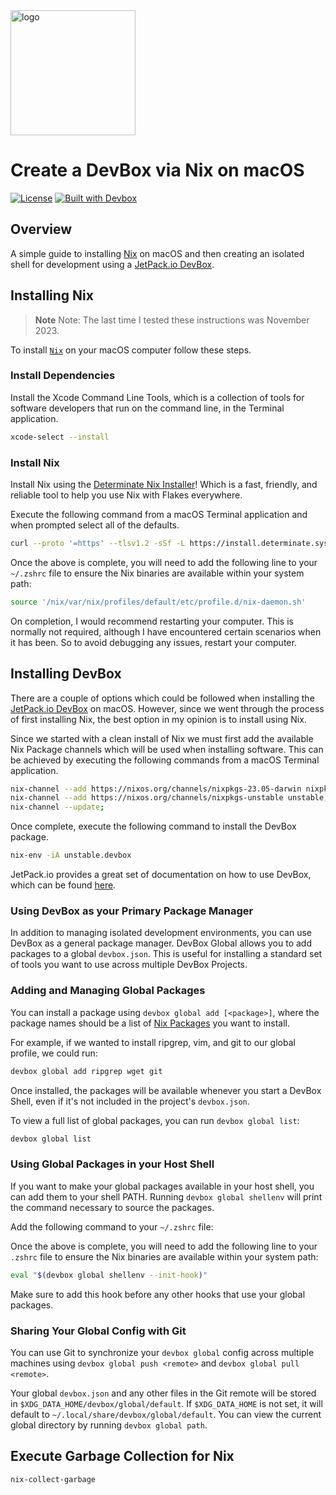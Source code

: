 <img src="https://daiderd.com/nix-darwin/images/nix-darwin.png" width="200px" alt="logo" />

# **Create a DevBox via Nix on macOS**

[![License](https://img.shields.io/github/license/wintermi/nix-macos-devbox)](https://github.com/wintermi/nix-macos-devbox/blob/main/LICENSE)
[![Built with Devbox](https://jetpack.io/img/devbox/shield_galaxy.svg)](https://jetpack.io/devbox/docs/contributor-quickstart/)

## Overview

A simple guide to installing [Nix](https://nixos.org/) on macOS and then creating an isolated shell for development using a [JetPack.io DevBox](https://www.jetpack.io/devbox/).

## Installing Nix

> **Note**
> Note: The last time I tested these instructions was November 2023.

To install [`Nix`](https://nixos.org/) on your macOS computer follow these steps.

### Install Dependencies

Install the Xcode Command Line Tools, which is a collection of tools for software developers that run on the command line, in the Terminal application.

```zsh
xcode-select --install
```

### Install Nix

Install Nix using the [Determinate Nix Installer](https://github.com/DeterminateSystems/nix-installer)! Which is a fast, friendly, and reliable tool to help you use Nix with Flakes everywhere.

Execute the following command from a macOS Terminal application and when prompted select all of the defaults.

```zsh
curl --proto '=https' --tlsv1.2 -sSf -L https://install.determinate.systems/nix | sh -s -- install
```

Once the above is complete, you will need to add the following line to your `~/.zshrc` file to ensure the Nix binaries are available within your system path:

```zsh
source '/nix/var/nix/profiles/default/etc/profile.d/nix-daemon.sh'
```

On completion, I would recommend restarting your computer. This is normally not required, although I have encountered certain scenarios when it has been. So to avoid debugging any issues, restart your computer.

## Installing DevBox

There are a couple of options which could be followed when installing the [JetPack.io DevBox](https://www.jetpack.io/devbox/) on macOS. However, since we went through the process of first installing Nix, the best option in my opinion is to install using Nix.

Since we started with a clean install of Nix we must first add the available Nix Package channels which will be used when installing software. This can be achieved by executing the following commands from a macOS Terminal application.

```zsh
nix-channel --add https://nixos.org/channels/nixpkgs-23.05-darwin nixpkgs;
nix-channel --add https://nixos.org/channels/nixpkgs-unstable unstable;
nix-channel --update;
```

Once complete, execute the following command to install the DevBox package.

```zsh
nix-env -iA unstable.devbox
```

JetPack.io provides a great set of documentation on how to use DevBox, which can be found [here](https://www.jetpack.io/devbox/docs/).

### Using DevBox as your Primary Package Manager

In addition to managing isolated development environments, you can use DevBox as a general package manager. DevBox Global allows you to add packages to a global `devbox.json`. This is useful for installing a standard set of tools you want to use across multiple DevBox Projects.

### Adding and Managing Global Packages

You can install a package using `devbox global add [<package>]`, where the package names should be a list of [Nix Packages](https://search.nixos.org/packages) you want to install.

For example, if we wanted to install ripgrep, vim, and git to our global profile, we could run:

```zsh
devbox global add ripgrep wget git
```

Once installed, the packages will be available whenever you start a DevBox Shell, even if it's not included in the project's `devbox.json`.

To view a full list of global packages, you can run `devbox global list`:

```zsh
devbox global list
```

### Using Global Packages in your Host Shell

If you want to make your global packages available in your host shell, you can add them to your shell PATH. Running `devbox global shellenv` will print the command necessary to source the packages.

Add the following command to your `~/.zshrc` file:

Once the above is complete, you will need to add the following line to your `.zshrc` file to ensure the Nix binaries are available within your system path:

```zsh
eval "$(devbox global shellenv --init-hook)"
```

Make sure to add this hook before any other hooks that use your global packages.

### Sharing Your Global Config with Git

You can use Git to synchronize your `devbox global` config across multiple machines using `devbox global push <remote>` and `devbox global pull <remote>`.

Your global `devbox.json` and any other files in the Git remote will be stored in `$XDG_DATA_HOME/devbox/global/default`. If `$XDG_DATA_HOME` is not set, it will default to `~/.local/share/devbox/global/default`. You can view the current global directory by running `devbox global path`.

## Execute Garbage Collection for Nix

```zsh
nix-collect-garbage
```
